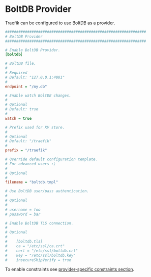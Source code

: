 # BoltDB Provider

Traefik can be configured to use BoltDB as a provider.

```ini
################################################################
# BoltDB Provider
################################################################

# Enable BoltDB Provider.
[boltdb]

# BoltDB file.
#
# Required
# Default: "127.0.0.1:4001"
#
endpoint = "/my.db"

# Enable watch BoltDB changes.
#
# Optional
# Default: true
#
watch = true

# Prefix used for KV store.
#
# Optional
# Default: "/traefik"
#
prefix = "/traefik"

# Override default configuration template.
# For advanced users :)
#
# Optional
#
filename = "boltdb.tmpl"

# Use BoltDB user/pass authentication.
#
# Optional
#
# username = foo
# password = bar

# Enable BoltDB TLS connection.
#
# Optional
#
#    [boltdb.tls]
#    ca = "/etc/ssl/ca.crt"
#    cert = "/etc/ssl/boltdb.crt"
#    key = "/etc/ssl/boltdb.key"
#    insecureSkipVerify = true
```

To enable constraints see [provider-specific constraints section](/configuration/commons/#provider-specific).
